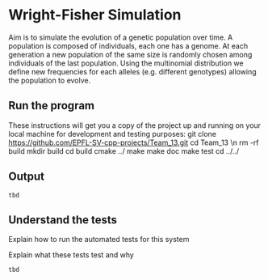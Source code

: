 # Wright-Fisher Simulation
Aim is to simulate the evolution of a genetic population over time. A population is composed of individuals, each one has a genome. At each generation a new population of the same size is randomly chosen among individuals of the last population. Using the multinomial distribution we define new frequencies for each alleles (e.g. different genotypes) allowing the population to evolve.

## Run the program
These instructions will get you a copy of the project up and running on your local machine for development and testing purposes: 
git clone https://github.com/EPFL-SV-cpp-projects/Team_13.git 
cd Team_13 \n
rm -rf build 
mkdir build cd build 
cmake ../ 
make 
make doc 
make test 
cd ../../

## Output

```
tbd
```

## Understand the tests

Explain how to run the automated tests for this system

Explain what these tests test and why

```
tbd
```
